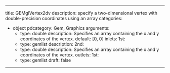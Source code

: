 
---
title: GEMglVertex2dv
description: specify a two-dimensional vertex with double-precision coordinates using an array
categories:
  - object
pdcategory: Gem, Graphics
arguments:
    - type: double
      description: Specifies an array containing the x and y coordinates of the vertex.
      default: [0, 0]
inlets:
  1st:
    - type: gemlist
      description:
  2nd:
    - type: double
      description: Specifies an array containing the x and y coordinates of the vertex.
outlets:
  1st:
    - type: gemlist
draft: false
---

